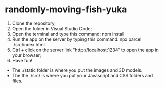 # randomly-moving-fish-yuka

1. Clone the repository;
2. Open the folder in Visual Studio Code;
3. Open the terminal and type this command: npm install
4. Run the app on the server by typing this command: npx parcel ./src/index.html
5. Ctrl + click on the server link "http://localhost:1234" to open the app in your browser;
6. Have fun!

- The ./static folder is where you put the images and 3D models.
- The the ./src/ is where you put your Javascript and CSS folders and files.
